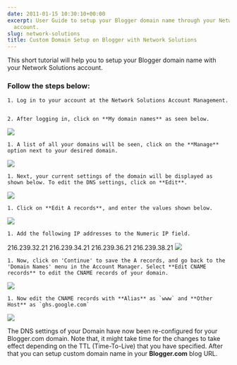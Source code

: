 ```yaml
---
date: 2011-01-15 10:30:10+00:00
excerpt: User Guide to setup your Blogger domain name through your Network Solutions
  account.
slug: network-solutions
title: Custom Domain Setup on Blogger with Network Solutions
---
```


This short tutorial will help you to setup your Blogger domain name with your Network Solutions account.


### Follow the steps below:






	
    1. Log in to your account at the Network Solutions Account Management.

	
    2. After logging in, click on **My domain names** as seen below.



[![](https://rtcamp.com/wp-content/uploads/2011/01/B2W-network-solutions12.jpg)](https://rtcamp.com/wp-content/uploads/2011/01/B2W-network-solutions12.jpg)




	
    1. A list of all your domains will be seen, click on the **Manage** option next to your desired domain.



[![](https://rtcamp.com/wp-content/uploads/2011/01/B2W-network-solutions-21-600x235.jpg)](https://rtcamp.com/wp-content/uploads/2011/01/B2W-network-solutions-21-600x235.jpg)




	
    1. Next, your current settings of the domain will be displayed as shown below. To edit the DNS settings, click on **Edit**.



[![](https://rtcamp.com/wp-content/uploads/2011/01/B2W-network-solutions-31.jpg)](https://rtcamp.com/wp-content/uploads/2011/01/B2W-network-solutions-31.jpg)




	
    1. Click on **Edit A records**, and enter the values shown below.



[![](https://rtcamp.com/wp-content/uploads/2011/01/B2W-network-solutions-42.jpg)](https://rtcamp.com/wp-content/uploads/2011/01/B2W-network-solutions-42.jpg)




	
    1. Add the following IP addresses to the Numeric IP field.



216.239.32.21
216.239.34.21
216.239.36.21
216.239.38.21
[![](https://rtcamp.com/wp-content/uploads/2011/01/B2W-network-solutions-53.jpg)](https://rtcamp.com/wp-content/uploads/2011/01/B2W-network-solutions-53.jpg)




	
    1. Now, click on 'Continue' to save the A records, and go back to the 'Domain Names' menu in the Account Manager. Select **Edit CNAME records** to edit the CNAME records of your domain.



[![](https://rtcamp.com/wp-content/uploads/2011/01/B2W-network-solutions-82.jpg)](https://rtcamp.com/wp-content/uploads/2011/01/B2W-network-solutions-82.jpg)




	
    1. Now edit the CNAME records with **Alias** as `www` and **Other Host** as `ghs.google.com`



[![](https://rtcamp.com/wp-content/uploads/2011/01/B2W-network-solutions-61-600x172.jpg)](https://rtcamp.com/wp-content/uploads/2011/01/B2W-network-solutions-61-600x172.jpg)

The DNS settings of your Domain have now been re-configured for your Blogger.com domain. Note that, it might take time for the changes to take effect depending on the TTL (Time-To-Live) that you have specified. After that you can setup custom domain name in your **Blogger.com** blog URL.
